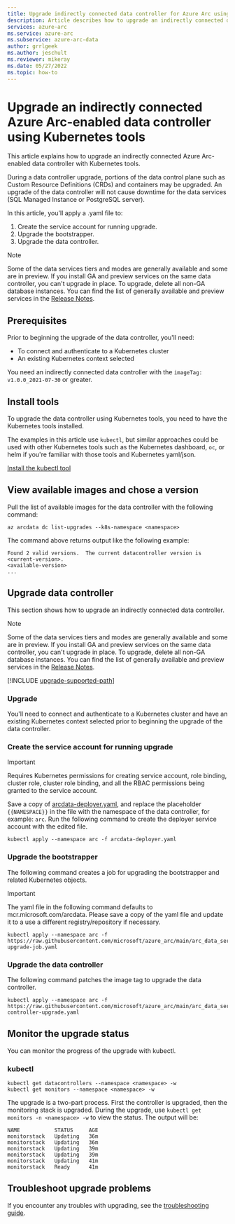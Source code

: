 ```yaml
---
title: Upgrade indirectly connected data controller for Azure Arc using Kubernetes tools
description: Article describes how to upgrade an indirectly connected data controller for Azure Arc using Kubernetes tools
services: azure-arc
ms.service: azure-arc
ms.subservice: azure-arc-data
author: grrlgeek
ms.author: jeschult
ms.reviewer: mikeray
ms.date: 05/27/2022
ms.topic: how-to
---
```


# Upgrade an indirectly connected Azure Arc-enabled data controller using Kubernetes tools

This article explains how to upgrade an indirectly connected Azure Arc-enabled data controller with Kubernetes tools.

During a data controller upgrade, portions of the data control plane such as Custom Resource Definitions (CRDs) and containers may be upgraded. An upgrade of the data controller will not cause downtime for the data services (SQL Managed Instance or PostgreSQL server).

In this article, you'll apply a .yaml file to:

1. Create the service account for running upgrade.
1. Upgrade the bootstrapper.
1. Upgrade the data controller.

> [!NOTE]
> Some of the data services tiers and modes are generally available and some are in preview.
> If you install GA and preview services on the same data controller, you can't upgrade in place.
> To upgrade, delete all non-GA database instances. You can find the list of generally available 
> and preview services in the [Release Notes](./release-notes.md).

## Prerequisites

Prior to beginning the upgrade of the data controller, you'll need:

- To connect and authenticate to a Kubernetes cluster
- An existing Kubernetes context selected

You need an indirectly connected data controller with the `imageTag: v1.0.0_2021-07-30` or greater.

## Install tools

To upgrade the data controller using Kubernetes tools, you need to have the Kubernetes tools installed.

The examples in this article use `kubectl`, but similar approaches could be used with other Kubernetes tools
such as the Kubernetes dashboard, `oc`, or helm if you're familiar with those tools and Kubernetes yaml/json.

[Install the kubectl tool](https://kubernetes.io/docs/tasks/tools/)

## View available images and chose a version

Pull the list of available images for the data controller with the following command:

```azurecli
az arcdata dc list-upgrades --k8s-namespace <namespace>
 ```

The command above returns output like the following example:

```output
Found 2 valid versions.  The current datacontroller version is <current-version>.
<available-version>
...
```

## Upgrade data controller

This section shows how to upgrade an indirectly connected data controller.

> [!NOTE]
> Some of the data services tiers and modes are generally available and some are in preview.
> If you install GA and preview services on the same data controller, you can't upgrade in place.
> To upgrade, delete all non-GA database instances. You can find the list of generally available 
> and preview services in the [Release Notes](./release-notes.md).

[!INCLUDE [upgrade-supported-path](includes/upgrade-supported-path.md)]


### Upgrade

You'll need to connect and authenticate to a Kubernetes cluster and have an existing Kubernetes context selected prior to beginning the upgrade of the data controller.


### Create the service account for running upgrade

   > [!IMPORTANT]
   > Requires Kubernetes permissions for creating service account, role binding, cluster role, cluster role binding, and all the RBAC permissions being granted to the service account.

Save a copy of [arcdata-deployer.yaml](https://raw.githubusercontent.com/microsoft/azure_arc/main/arc_data_services/arcdata-deployer.yaml), and replace the placeholder `{{NAMESPACE}}` in the file with the namespace of the data controller, for example: `arc`. Run the following command to create the deployer service account with the edited file.

```console
kubectl apply --namespace arc -f arcdata-deployer.yaml
```


### Upgrade the bootstrapper

The following command creates a job for upgrading the bootstrapper and related Kubernetes objects.

   > [!IMPORTANT]
   > The yaml file in the following command defaults to mcr.microsoft.com/arcdata. Please save a copy of the yaml file and update it to a use a different registry/repository if necessary.

```console
kubectl apply --namespace arc -f https://raw.githubusercontent.com/microsoft/azure_arc/main/arc_data_services/upgrade/yaml/bootstrapper-upgrade-job.yaml
```

### Upgrade the data controller

The following command patches the image tag to upgrade the data controller.

```console
kubectl apply --namespace arc -f https://raw.githubusercontent.com/microsoft/azure_arc/main/arc_data_services/upgrade/yaml/data-controller-upgrade.yaml
```


## Monitor the upgrade status

You can monitor the progress of the upgrade with kubectl.

### kubectl

```console
kubectl get datacontrollers --namespace <namespace> -w
kubectl get monitors --namespace <namespace> -w
```

The upgrade is a two-part process. First the controller is upgraded, then the monitoring stack is upgraded. During the upgrade, use ```kubectl get monitors -n <namespace> -w``` to view the status. The output will be:

```output
NAME           STATUS     AGE
monitorstack   Updating   36m
monitorstack   Updating   36m
monitorstack   Updating   39m
monitorstack   Updating   39m
monitorstack   Updating   41m
monitorstack   Ready      41m
```

## Troubleshoot upgrade problems

If you encounter any troubles with upgrading, see the [troubleshooting guide](troubleshoot-guide.md).